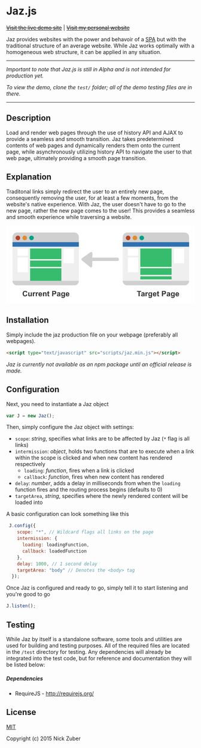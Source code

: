 # Jaz.js

~~[Visit the live demo site](https://github.com/nickzuber/)~~ | ~~[Visit my personal website](http://nickzuber.com/)~~

Jaz provides websites with the power and behavoir of a [SPA](https://msdn.microsoft.com/en-us/magazine/dn463786.aspx) but with the traditional structure of an average website. While Jaz works optimally with a homogeneous web structure, it can be applied in any situation. 

---

*Important to note that Jaz.js is still in Alpha and is not intended for production yet.*

*To view the demo, clone the `test/` folder; all of the demo testing files are in there.*

---

## Description
Load and render web pages through the use of history API and AJAX to
provide a seamless and smooth transition. Jaz takes predetermined
contents of web pages and dynamically renders them onto the current
page, while asynchronously utilizing history API to navigate the user to
that web page, ultimately providing a smooth page transition.

## Explanation
Traditonal links simply redirect the user to an entirely new page, consequently removing the user, for at least a few moments, from the website's native experience. With Jaz, the user doesn't have to go to the new page, rather the new page comes to the user! This provides a seamless and smooth experience while traversing a website.

![Jaz Visual Example](img/example.png)

## Installation
Simply include the jaz production file on your webpage (preferably all webpages).
```html
<script type="text/javascript" src="scripts/jaz.min.js"></script>
```
*Jaz is currently not available as an npm package until an official release is made.*

## Configuration
Next, you need to instantiate a Jaz object
```javascript
var J = new Jaz();
```
Then, simply configure the Jaz object with settings:
 - `scope`: *string*, specifies what links are to be affected by Jaz (`*` flag is all links)
 - `intermission`: *object*, holds two functions that are to execute when a link within the scope is clicked and when new content has rendered respectively
   - `loading`: *function*, fires when a link is clicked
   - `callback`: *function*, fires when new content has rendered
 - `delay`: *number*, adds a delay in milliseconds from when the `loading` function fires and the routing process begins (defaults to 0)
 - `targetArea`, *string*, specifies where the newly rendered content will be loaded into

A basic configuration can look something like this
```javascript
 J.config({
    scope: "*", // Wildcard flags all links on the page
    intermission: {
      loading: loadingFunction,
      callback: loadedFunction
    },
    delay: 1000, // 1 second delay
    targetArea: "body" // Denotes the <body> tag
  });
```
Once Jaz is configured and ready to go, simply tell it to start listening and you're good to go
```javascript
J.listen();
```

## Testing
While Jaz by itself is a standalone software, some tools and utilities are used for building and testing purposes. All of the required files are located in the `/test` directory for testing. Any dependencies will already be integrated into the test code, but for reference and documentation they will be listed below:
##### Dependencies
 - RequireJS - http://requirejs.org/

## License
[MIT](https://opensource.org/licenses/MIT)

Copyright (c) 2015 Nick Zuber
